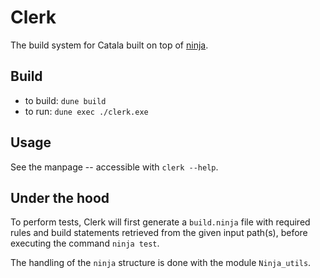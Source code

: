 # Clerk

The build system for Catala built on top of [ninja](https://ninja-build.org/).

## Build

* to build: `dune build`
* to run: `dune exec ./clerk.exe`

## Usage

See the manpage -- accessible with `clerk --help`.

## Under the hood

To perform tests, Clerk will first generate a `build.ninja` file with required
rules and build statements retrieved from the given input path(s), before
executing the command `ninja test`.

The handling of the `ninja` structure is done with the module `Ninja_utils`.
